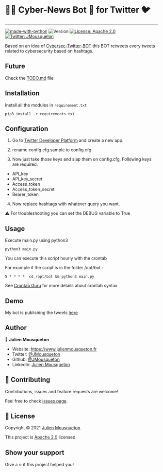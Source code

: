# 🏴‍☠️ Cyber-News Bot 🤖 for Twitter 🐦
***
[![made-with-python](https://img.shields.io/badge/Made%20with-Python-1f425f.svg)](https://www.python.org/)
 ![Version](https://img.shields.io/badge/version-1.0-blue.svg?cacheSeconds=2592000)
[![License: Apache 2.0](https://img.shields.io/badge/License-Apache%202.0-yellow.svg)](https://github.com/JMousqueton/Badware/blob/main/LICENSE)
[![Twitter: JMousqueton](https://img.shields.io/twitter/follow/JMousqueton.svg?style=social)](https://twitter.com/JMousqueton)

Based on an idea of [Cybersec-Twitter-BOT](https://github.com/0z09e/Cybersec-Twitter-BOT) this BOT retweets every tweets related to cybersecurity based on hashtags. 

## Future 

Check the [TODO.md](https://github.com/JMousqueton/Cyber-News-Bot/blob/main/TODO.md) file 

## Installation
Install all the modules in ```requirement.txt```
```
pip3 install -r requirements.txt
```

## Configuration

1. Go to [Twitter Developer Platform](https://developer.twitter.com/) and create a new app.  

2. rename config.cfg.sample to config.cfg

3. Now just take those keys and slap them on config.cfg, Following keys are required.
- API_key
- API_key_secret
- Access_token
- Access_token_secret
- Bearer_token

4. Now replace hashtags with whatever query you want.

⚠️ For troubleshooting you can set the DEBUG variable to True

## Usage

Execute main.py using python3

```
python3 main.py
```

You can execute this script hourly with the crontab 

For example if the script is in the folder /opt/bot : 
```
5 * * * *  cd /opt/bot && python3 main.py
```

See [Crontab Guru](https://crontab.guru/) for more details about crontab syntax 

## Demo 

My bot is publishing the tweets [here](https://twitter.com/Bot_CyberNews) 

## Author

👤 **Julien Mousqueton**

* Website: <https://www.julienmousqueton.fr>
* Twitter: [@JMousqueton](https://twitter.com/JMousqueton)
* Github: [@JMousqueton](https://github.com/JMousqueton)
* LinkedIn: [Julien Mousqueton](https://linkedin.com/in/julienmousqueton)

## 🤝 Contributing

Contributions, issues and feature requests are welcome!

Feel free to check [issues page](https://github.com/JMousqueton/Cyber-News-Bot/issues).

## 📝 License

Copyright © 2021 [Julien Mousqueton](https://github.com/JMousqueton).

This project is [Apache 2.0](https://github.com/JMousqueton/Cyber-News-Bot/blob/main/LICENSE) licensed.

## Show your support

Give a ⭐️ if this project helped you!
